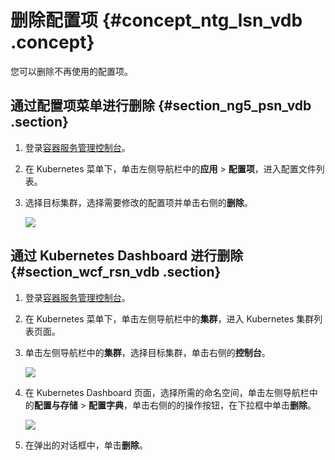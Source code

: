 # 删除配置项 {#concept_ntg_lsn_vdb .concept}

您可以删除不再使用的配置项。

## 通过配置项菜单进行删除 {#section_ng5_psn_vdb .section}

1.  登录[容器服务管理控制台](https://cs.console.aliyun.com)。
2.  在 Kubernetes 菜单下，单击左侧导航栏中的**应用** \> **配置项**，进入配置文件列表。
3.  选择目标集群，选择需要修改的配置项并单击右侧的**删除**。

    ![](http://static-aliyun-doc.oss-cn-hangzhou.aliyuncs.com/assets/img/15758/154821718910763_zh-CN.png)


## 通过 Kubernetes Dashboard 进行删除 {#section_wcf_rsn_vdb .section}

1.  登录[容器服务管理控制台](https://cs.console.aliyun.com)。
2.  在 Kubernetes 菜单下，单击左侧导航栏中的**集群**，进入 Kubernetes 集群列表页面。
3.  单击左侧导航栏中的**集群**，选择目标集群，单击右侧的**控制台**。

    ![](http://static-aliyun-doc.oss-cn-hangzhou.aliyuncs.com/assets/img/15758/154821718910764_zh-CN.png)

4.  在 Kubernetes Dashboard 页面，选择所需的命名空间，单击左侧导航栏中的**配置与存储** \> **配置字典**，单击右侧的的操作按钮，在下拉框中单击**删除**。

    ![](http://static-aliyun-doc.oss-cn-hangzhou.aliyuncs.com/assets/img/15758/154821718910765_zh-CN.png)

5.  在弹出的对话框中，单击**删除**。

